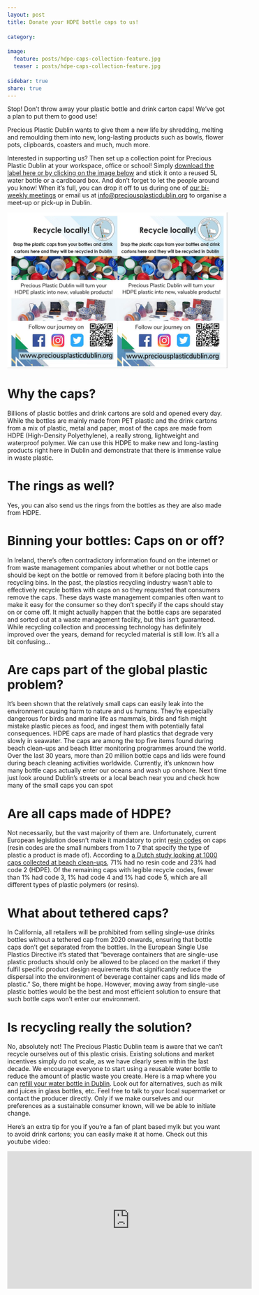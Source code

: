 ```yaml
---
layout: post
title: Donate your HDPE bottle caps to us!

category: 

image:
  feature: posts/hdpe-caps-collection-feature.jpg
  teaser : posts/hdpe-caps-collection-feature.jpg

sidebar: true
share: true
---
```


Stop! Don’t throw away your plastic bottle and drink carton caps! We’ve got a plan to put them to good use!

Precious Plastic Dublin wants to give them a new life by shredding, melting and remoulding them into new, long-lasting products such as bowls, flower pots, clipboards, coasters and much, much more.

Interested in supporting us? Then set up a collection point for Precious Plastic Dublin at your workspace, office or school! Simply [download the label here or by clicking on the image below](/images/posts/hdpe-caps-collection-label.pdf) and stick it onto a reused 5L water bottle or a cardboard box. And don’t forget to let the people around you know! When it’s full, you can drop it off to us during one of [our bi-weekly meetings](https://www.meetup.com/Precious-Plastic-Dublin/) or email us at [info@preciousplasticdublin.org](mailto:info@preciousplasticdublin.org) to organise a meet-up or pick-up in Dublin. 

[![HDPE collection label](/images/posts/hdpe-caps-collection-label.jpg "HDPE collection label")](/images/posts/hdpe-caps-collection-label.pdf)

# Why the caps?

Billions of plastic bottles and drink cartons are sold and opened every day. While the bottles are mainly made from PET plastic and the drink cartons from a mix of plastic, metal and paper, most of the caps are made from HDPE (High-Density Polyethylene), a really strong, lightweight and waterproof polymer. We can use this HDPE to make new and long-lasting products right here in Dublin and demonstrate that there is immense value in waste plastic.

# The rings as well?

Yes, you can also send us the rings from the bottles as they are also made from HDPE.

# Binning your bottles: Caps on or off? 

In Ireland, there’s often contradictory information found on the internet or from waste management companies about whether or not bottle caps should be kept on the bottle or removed from it before placing both into the recycling bins. 
In the past, the plastics recycling industry wasn’t able to effectively recycle bottles with caps on so they requested that consumers remove the caps. These days waste management companies often want to make it easy for the consumer so they don’t specify if the caps should stay on or come off. It might actually happen that the bottle caps are separated and sorted out at a waste management facility, but this isn’t guaranteed. While recycling collection and processing technology has definitely improved over the years, demand for recycled material is still low.  It’s all a bit confusing…

# Are caps part of the global plastic problem?

It’s been shown that the relatively small caps can easily leak into the environment causing harm to nature and us humans. They’re especially dangerous for birds and marine life as mammals, birds and fish might mistake plastic pieces as food, and ingest them with potentially fatal consequences. HDPE caps are made of hard plastics that degrade very slowly in seawater. The caps are among the top five items found during beach clean-ups and beach litter monitoring programmes around the world. Over the last 30 years, more than 20 million bottle caps and lids were found during beach cleaning activities worldwide. Currently, it’s unknown how many bottle caps actually enter our oceans and wash up onshore. Next time just look around Dublin’s streets or a local beach near you and check how many of the small caps you can spot

# Are all caps made of HDPE?

Not necessarily, but the vast majority of them are. Unfortunately, current European legislation doesn’t make it mandatory to print [resin codes](https://sciencing.com/raw-materials-plastic-bottles-5747796.html) on caps (resin codes are the small numbers from 1 to 7 that specify the type of plastic a product is made of). According to [a Dutch study looking at 1000 caps collected at beach clean-ups](https://www.noordzee.nl/project/userfiles//SDN_Doppenrapport_EN_2017_DEF_small.pdf), 71% had no resin code and 23% had code 2 (HDPE). Of the remaining caps with legible recycle codes, fewer than 1% had code 3, 1% had code 4 and 1% had code 5, which are all different types of plastic polymers (or resins).

# What about tethered caps?

In California, all retailers will be prohibited from selling single-use drinks bottles without a tethered cap from 2020 onwards, ensuring that bottle caps don’t get separated from the bottles. In the European Single Use Plastics Directive it’s stated that “beverage containers that are single-use plastic products should only be allowed to be placed on the market if they fulfil specific product design requirements that significantly reduce the dispersal into the environment of beverage container caps and lids made of plastic.” So, there might be hope. However, moving away from single-use plastic bottles would be the best and most efficient solution to ensure that such bottle caps won’t enter our environment.

# Is recycling really the solution?

No, absolutely not! The Precious Plastic Dublin team is aware that we can’t recycle ourselves out of this plastic crisis. Existing solutions and market incentives simply do not scale, as we have clearly seen within the last decade. We encourage everyone to start using a reusable water bottle to reduce the amount of plastic waste you create. Here is a map where you can [refill your water bottle in Dublin](https://www.refill.ie/tap-map). Look out for alternatives, such as milk and juices in glass bottles, etc. Feel free to talk to your local supermarket or contact the producer directly. Only if we make ourselves and our preferences as a sustainable consumer known, will we be able to initiate change.

Here’s an extra tip for you if you’re a fan of plant based mylk but you want to avoid drink cartons; you can easily make it at home. Check out this youtube video:

<iframe width="560" height="315" src="https://www.youtube.com/embed/DIvE_ipxoFc" frameborder="0" allow="accelerometer; autoplay; encrypted-media; gyroscope; picture-in-picture" allowfullscreen></iframe>






